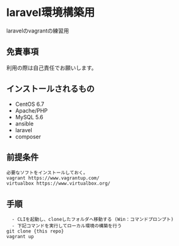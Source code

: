 # laravel環境構築用
laravelのvagrantの練習用

## 免責事項
利用の際は自己責任でお願いします。

## インストールされるもの
- CentOS 6.7
- Apache/PHP
- MySQL 5.6
- ansible 
- laravel
- composer

## 前提条件
```
必要なソフトをインストールしておく。
vagrant https://www.vagrantup.com/
virtualbox https://www.virtualbox.org/
```

## 手順
```
  - CLIを起動し、cloneしたフォルダへ移動する (Win：コマンドプロンプト)
  - 下記コマンドを実行してローカル環境の構築を行う
git clone {this repo}
vagrant up
```
